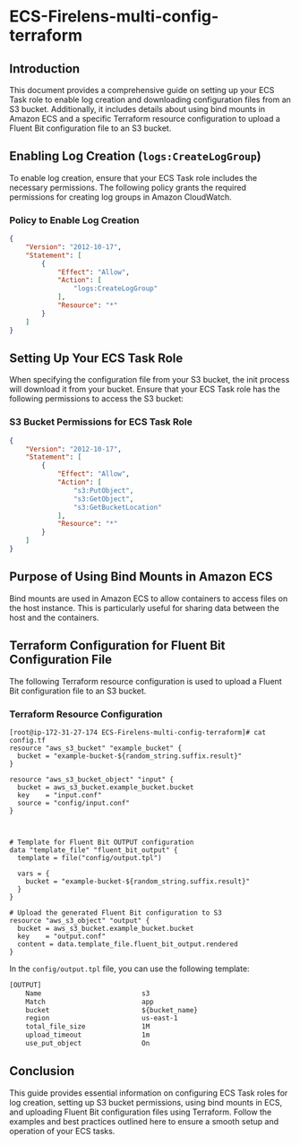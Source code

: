 # ECS-Firelens-multi-config-terraform

## Introduction

This document provides a comprehensive guide on setting up your ECS Task role to enable log creation and downloading configuration files from an S3 bucket. Additionally, it includes details about using bind mounts in Amazon ECS and a specific Terraform resource configuration to upload a Fluent Bit configuration file to an S3 bucket.

## Enabling Log Creation (`logs:CreateLogGroup`)

To enable log creation, ensure that your ECS Task role includes the necessary permissions. The following policy grants the required permissions for creating log groups in Amazon CloudWatch.

### Policy to Enable Log Creation

```json
{
    "Version": "2012-10-17",
    "Statement": [
        {
            "Effect": "Allow",
            "Action": [
                "logs:CreateLogGroup"
            ],
            "Resource": "*"
        }
    ]
}
```

## Setting Up Your ECS Task Role

When specifying the configuration file from your S3 bucket, the init process will download it from your bucket. Ensure that your ECS Task role has the following permissions to access the S3 bucket:

### S3 Bucket Permissions for ECS Task Role

```json
{
    "Version": "2012-10-17",
    "Statement": [
        {
            "Effect": "Allow",
            "Action": [
                "s3:PutObject",
                "s3:GetObject",
                "s3:GetBucketLocation"
            ],
            "Resource": "*"
        }
    ]
}
```

## Purpose of Using Bind Mounts in Amazon ECS

Bind mounts are used in Amazon ECS to allow containers to access files on the host instance. This is particularly useful for sharing data between the host and the containers.


## Terraform Configuration for Fluent Bit Configuration File

The following Terraform resource configuration is used to upload a Fluent Bit configuration file to an S3 bucket.

### Terraform Resource Configuration

```hcl
[root@ip-172-31-27-174 ECS-Firelens-multi-config-terraform]# cat config.tf
resource "aws_s3_bucket" "example_bucket" {
  bucket = "example-bucket-${random_string.suffix.result}"
}

resource "aws_s3_bucket_object" "input" {
  bucket = aws_s3_bucket.example_bucket.bucket
  key    = "input.conf"
  source = "config/input.conf"
}



# Template for Fluent Bit OUTPUT configuration
data "template_file" "fluent_bit_output" {
  template = file("config/output.tpl")

  vars = {
    bucket = "example-bucket-${random_string.suffix.result}"
  }
}

# Upload the generated Fluent Bit configuration to S3
resource "aws_s3_object" "output" {
  bucket = aws_s3_bucket.example_bucket.bucket
  key    = "output.conf"
  content = data.template_file.fluent_bit_output.rendered
}

```

In the `config/output.tpl` file, you can use the following template:

```txt
[OUTPUT]
    Name                         s3
    Match                        app
    bucket                       ${bucket_name}
    region                       us-east-1
    total_file_size              1M
    upload_timeout               1m
    use_put_object               On
```

## Conclusion

This guide provides essential information on configuring ECS Task roles for log creation, setting up S3 bucket permissions, using bind mounts in ECS, and uploading Fluent Bit configuration files using Terraform. Follow the examples and best practices outlined here to ensure a smooth setup and operation of your ECS tasks.
